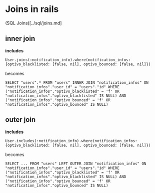 # Joins in rails

(SQL Joins)[../sql/joins.md]


## inner join

**includes**
```
User.joins(:notification_info).where(notification_infos: {optivo_blacklisted: [false, nil], optivo_bounced: [false, nil]})
```
becomes

```
SELECT "users".* FROM "users" INNER JOIN "notification_infos" ON "notification_infos"."user_id" = "users"."id" WHERE ("notification_infos"."optivo_blacklisted" = 'f' OR "notification_infos"."optivo_blacklisted" IS NULL) AND ("notification_infos"."optivo_bounced" = 'f' OR "notification_infos"."optivo_bounced" IS NULL)
```

## outer join

**includes**
```
User.includes(:notification_info).where(notification_infos: {optivo_blacklisted: [false, nil], optivo_bounced: [false, nil]})
```

becomes

```
SELECT ... FROM "users" LEFT OUTER JOIN "notification_infos" ON "notification_infos"."user_id" = "users"."id" WHERE ("notification_infos"."optivo_blacklisted" = 'f' OR "notification_infos"."optivo_blacklisted" IS NULL) AND ("notification_infos"."optivo_bounced" = 'f' OR "notification_infos"."optivo_bounced" IS NULL)
```
